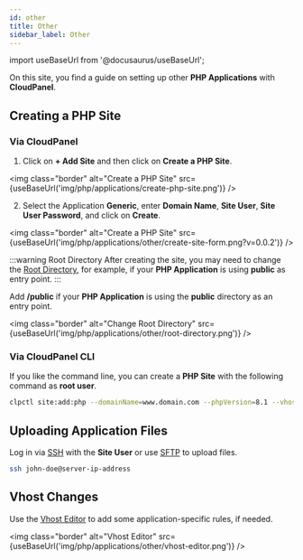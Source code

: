 ```yaml
---
id: other
title: Other
sidebar_label: Other
---
```


import useBaseUrl from '@docusaurus/useBaseUrl';

On this site, you find a guide on setting up other **PHP Applications** with **CloudPanel**.

## Creating a PHP Site

### Via CloudPanel

1. Click on **+ Add Site** and then click on **Create a PHP Site**.

<img class="border" alt="Create a PHP Site" src={useBaseUrl('img/php/applications/create-php-site.png')} />

2. Select the Application **Generic**, enter **Domain Name**, **Site User**, **Site User Password**, and click on **Create**.

<img class="border" alt="Create a PHP Site" src={useBaseUrl('img/php/applications/other/create-site-form.png?v=0.0.2')} />

:::warning Root Directory
After creating the site, you may need to change the [Root Directory](../../../frontend-area/settings/), for example, if your **PHP Application** is using **public** as entry point.
:::

Add **/public** if your **PHP Application** is using the **public** directory as an entry point.

<img class="border" alt="Change Root Directory" src={useBaseUrl('img/php/applications/other/root-directory.png')} />

### Via CloudPanel CLI

If you like the command line, you can create a **PHP Site** with the following command as **root user**.

```bash
clpctl site:add:php --domainName=www.domain.com --phpVersion=8.1 --vhostTemplate='Generic' --siteUser='john-doe' --siteUserPassword='!secretPassword!'
```

## Uploading Application Files

Log in via [SSH](../../../frontend-area/ssh-ftp/#ssh-login) with the **Site User** or use [SFTP](../../../frontend-area/ssh-ftp/#sftp-login) to upload files.

```bash
ssh john-doe@server-ip-address
```

## Vhost Changes

Use the [Vhost Editor](../../../frontend-area/vhost/) to add some application-specific rules, if needed.

<img class="border" alt="Vhost Editor" src={useBaseUrl('img/php/applications/other/vhost-editor.png')} />

